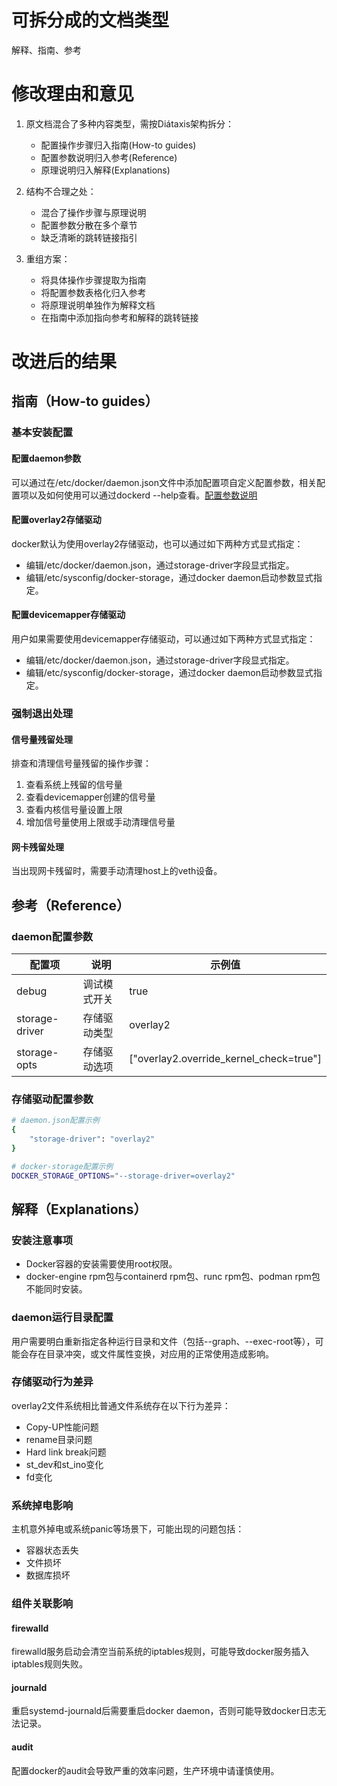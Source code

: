 # 可拆分成的文档类型

解释、指南、参考

# 修改理由和意见

1. 原文档混合了多种内容类型，需按Diátaxis架构拆分：
   - 配置操作步骤归入指南(How-to guides)
   - 配置参数说明归入参考(Reference)
   - 原理说明归入解释(Explanations)

2. 结构不合理之处：
   - 混合了操作步骤与原理说明
   - 配置参数分散在多个章节
   - 缺乏清晰的跳转链接指引

3. 重组方案：
   - 将具体操作步骤提取为指南
   - 将配置参数表格化归入参考
   - 将原理说明单独作为解释文档
   - 在指南中添加指向参考和解释的跳转链接

# 改进后的结果

## 指南（How-to guides）

### 基本安装配置
#### 配置daemon参数
可以通过在/etc/docker/daemon.json文件中添加配置项自定义配置参数，相关配置项以及如何使用可以通过dockerd --help查看。[配置参数说明](#参考-daemon配置参数)

#### 配置overlay2存储驱动
docker默认为使用overlay2存储驱动，也可以通过如下两种方式显式指定：
- 编辑/etc/docker/daemon.json，通过storage-driver字段显式指定。
- 编辑/etc/sysconfig/docker-storage，通过docker daemon启动参数显式指定。

#### 配置devicemapper存储驱动
用户如果需要使用devicemapper存储驱动，可以通过如下两种方式显式指定：
- 编辑/etc/docker/daemon.json，通过storage-driver字段显式指定。
- 编辑/etc/sysconfig/docker-storage，通过docker daemon启动参数显式指定。

### 强制退出处理
#### 信号量残留处理
排查和清理信号量残留的操作步骤：
1. 查看系统上残留的信号量
2. 查看devicemapper创建的信号量
3. 查看内核信号量设置上限
4. 增加信号量使用上限或手动清理信号量

#### 网卡残留处理
当出现网卡残留时，需要手动清理host上的veth设备。

## 参考（Reference）

### daemon配置参数
| 配置项 | 说明 | 示例值 |
|-------|------|-------|
| debug | 调试模式开关 | true |
| storage-driver | 存储驱动类型 | overlay2 |
| storage-opts | 存储驱动选项 | ["overlay2.override_kernel_check=true"] |

### 存储驱动配置参数
```sh
# daemon.json配置示例
{
    "storage-driver": "overlay2"
}
```

```sh
# docker-storage配置示例
DOCKER_STORAGE_OPTIONS="--storage-driver=overlay2"
```

## 解释（Explanations）

### 安装注意事项
- Docker容器的安装需要使用root权限。
- docker-engine rpm包与containerd rpm包、runc rpm包、podman rpm包不能同时安装。

### daemon运行目录配置
用户需要明白重新指定各种运行目录和文件（包括--graph、--exec-root等），可能会存在目录冲突，或文件属性变换，对应用的正常使用造成影响。

### 存储驱动行为差异
overlay2文件系统相比普通文件系统存在以下行为差异：
- Copy-UP性能问题
- rename目录问题
- Hard link break问题
- st_dev和st_ino变化
- fd变化

### 系统掉电影响
主机意外掉电或系统panic等场景下，可能出现的问题包括：
- 容器状态丢失
- 文件损坏
- 数据库损坏

### 组件关联影响
#### firewalld
firewalld服务启动会清空当前系统的iptables规则，可能导致docker服务插入iptables规则失败。

#### journald
重启systemd-journald后需要重启docker daemon，否则可能导致docker日志无法记录。

#### audit
配置docker的audit会导致严重的效率问题，生产环境中请谨慎使用。